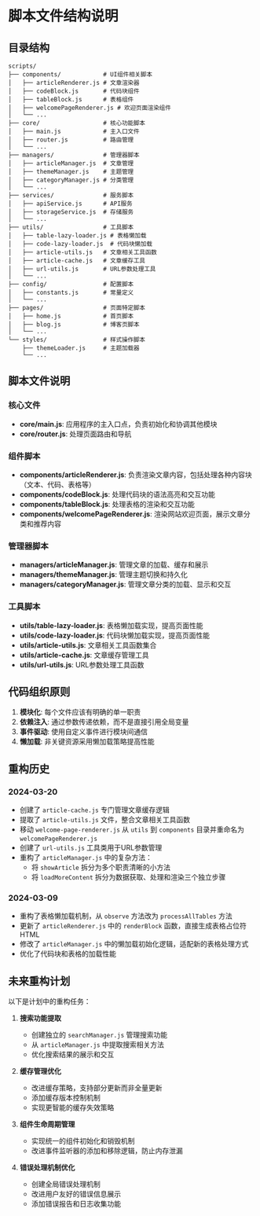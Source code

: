 # 脚本文件结构说明

## 目录结构

```
scripts/
├── components/            # UI组件相关脚本
│   ├── articleRenderer.js # 文章渲染器
│   ├── codeBlock.js       # 代码块组件
│   ├── tableBlock.js      # 表格组件
│   ├── welcomePageRenderer.js # 欢迎页面渲染组件
│   └── ...
├── core/                  # 核心功能脚本
│   ├── main.js            # 主入口文件
│   ├── router.js          # 路由管理
│   └── ...
├── managers/              # 管理器脚本
│   ├── articleManager.js  # 文章管理
│   ├── themeManager.js    # 主题管理
│   ├── categoryManager.js # 分类管理
│   └── ...
├── services/              # 服务脚本
│   ├── apiService.js      # API服务
│   ├── storageService.js  # 存储服务
│   └── ...
├── utils/                 # 工具脚本
│   ├── table-lazy-loader.js # 表格懒加载
│   ├── code-lazy-loader.js  # 代码块懒加载
│   ├── article-utils.js   # 文章相关工具函数
│   ├── article-cache.js   # 文章缓存工具
│   ├── url-utils.js       # URL参数处理工具
│   └── ...
├── config/                # 配置脚本
│   ├── constants.js       # 常量定义
│   └── ...
├── pages/                 # 页面特定脚本
│   ├── home.js            # 首页脚本
│   ├── blog.js            # 博客页脚本
│   └── ...
└── styles/                # 样式操作脚本
    ├── themeLoader.js     # 主题加载器
    └── ...
```

## 脚本文件说明

### 核心文件

- **core/main.js**: 应用程序的主入口点，负责初始化和协调其他模块
- **core/router.js**: 处理页面路由和导航

### 组件脚本

- **components/articleRenderer.js**: 负责渲染文章内容，包括处理各种内容块（文本、代码、表格等）
- **components/codeBlock.js**: 处理代码块的语法高亮和交互功能
- **components/tableBlock.js**: 处理表格的渲染和交互功能
- **components/welcomePageRenderer.js**: 渲染网站欢迎页面，展示文章分类和推荐内容

### 管理器脚本

- **managers/articleManager.js**: 管理文章的加载、缓存和展示
- **managers/themeManager.js**: 管理主题切换和持久化
- **managers/categoryManager.js**: 管理文章分类的加载、显示和交互

### 工具脚本

- **utils/table-lazy-loader.js**: 表格懒加载实现，提高页面性能
- **utils/code-lazy-loader.js**: 代码块懒加载实现，提高页面性能
- **utils/article-utils.js**: 文章相关工具函数集合
- **utils/article-cache.js**: 文章缓存管理工具
- **utils/url-utils.js**: URL参数处理工具函数

## 代码组织原则

1. **模块化**: 每个文件应该有明确的单一职责
2. **依赖注入**: 通过参数传递依赖，而不是直接引用全局变量
3. **事件驱动**: 使用自定义事件进行模块间通信
4. **懒加载**: 非关键资源采用懒加载策略提高性能

## 重构历史

### 2024-03-20

- 创建了 `article-cache.js` 专门管理文章缓存逻辑
- 提取了 `article-utils.js` 文件，整合文章相关工具函数
- 移动 `welcome-page-renderer.js` 从 `utils` 到 `components` 目录并重命名为 `welcomePageRenderer.js`
- 创建了 `url-utils.js` 工具类用于URL参数管理
- 重构了 `articleManager.js` 中的复杂方法：
  - 将 `showArticle` 拆分为多个职责清晰的小方法
  - 将 `loadMoreContent` 拆分为数据获取、处理和渲染三个独立步骤

### 2024-03-09

- 重构了表格懒加载机制，从 `observe` 方法改为 `processAllTables` 方法
- 更新了 `articleRenderer.js` 中的 `renderBlock` 函数，直接生成表格占位符HTML
- 修改了 `articleManager.js` 中的懒加载初始化逻辑，适配新的表格处理方式
- 优化了代码块和表格的加载性能

## 未来重构计划

以下是计划中的重构任务：

1. **搜索功能提取**
   - 创建独立的 `searchManager.js` 管理搜索功能
   - 从 `articleManager.js` 中提取搜索相关方法
   - 优化搜索结果的展示和交互

2. **缓存管理优化**
   - 改进缓存策略，支持部分更新而非全量更新
   - 添加缓存版本控制机制
   - 实现更智能的缓存失效策略

3. **组件生命周期管理**
   - 实现统一的组件初始化和销毁机制
   - 改进事件监听器的添加和移除逻辑，防止内存泄漏

4. **错误处理机制优化**
   - 创建全局错误处理机制
   - 改进用户友好的错误信息展示
   - 添加错误报告和日志收集功能 